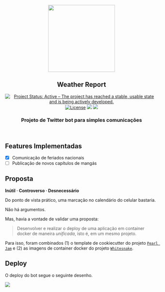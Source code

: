 <p align="center"><img src="https://thumbs.gfycat.com/CreepyDistantDaddylonglegs-size_restricted.gif" align="center" height=220/>
</p>

<h2 align="center">Weather Report</h2>

<p align="center">
<a href="http://www.repostatus.org/#active"><img alt="Project Status: Active – The project has reached a stable, usable state and is being actively developed." src="https://www.repostatus.org/badges/latest/active.svg"></a>
<a href="https://www.gnu.org/licenses/gpl-3.0"><img alt="License" src="https://img.shields.io/badge/License-GPLv3-blue.svg"></a>
<a href="https://travis-ci.com/adelmofilho/Weather-Report"><img src="https://travis-ci.com/adelmofilho/Weather-Report.svg?branch=master"></a>
<a href="https://codecov.io/gh/adelmofilho/Weather-Report?branch=master"><img src="https://codecov.io/gh/adelmofilho/Weather-Report/branch/master/graph/badge.svg"></a>

<br>

<h3 align="center">Projeto de Twitter bot para simples comunicações</h3>

<br>

## Features Implementadas

- [x] Comunicação de feriados nacionais 
- [ ] Publicação de novos capítulos de mangás

## Proposta

**Inútil · Controverso · Desnecessário**

Do ponto de vista prático, uma marcação no calendário do celular bastaria.

Não há argumentos.

Mas, havia a vontade de validar uma proposta:

> Desenvolver e realizar o deploy de uma aplicação em container docker de maneira *unificada*, isto é, em um mesmo projeto.

Para isso, foram combinados (1) o template de cookiecutter do projeto [`Pearl Jam`](https://github.com/adelmofilho/Pearl-Jam) e (2) as imagens de container docker do projeto [`Whitesnake`](https://github.com/adelmofilho/Whitesnake).

## Deploy

O deploy do bot segue o seguinte desenho.

![](https://i.imgur.com/4YxjhFg.png)



